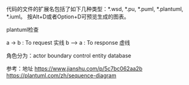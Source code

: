 代码的文件的扩展名包括了如下几种类型：*.wsd, *.pu, *.puml, *.plantuml, *.iuml。
按Alt+D或者Option+D可预览生成的图表。

plantuml检查

a -> b : To request  实线
b --> a : To response 虚线

角色分为：actor boundary control entity database

参考：地址
https://www.jianshu.com/p/5c7bc062aa2b
https://plantuml.com/zh/sequence-diagram
